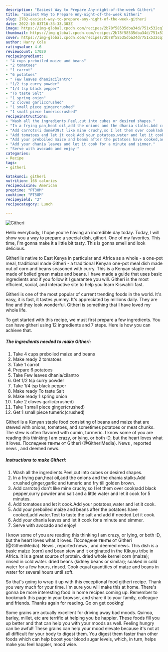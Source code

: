 ```yaml
---
description: "Easiest Way to Prepare Any-night-of-the-week Githeri"
title: "Easiest Way to Prepare Any-night-of-the-week Githeri"
slug: 2702-easiest-way-to-prepare-any-night-of-the-week-githeri
date: 2022-10-03T16:33:33.303Z
image: https://img-global.cpcdn.com/recipes/2b78f58535dba34d/751x532cq70/githeri-recipe-main-photo.jpg
thumbnail: https://img-global.cpcdn.com/recipes/2b78f58535dba34d/751x532cq70/githeri-recipe-main-photo.jpg
cover: https://img-global.cpcdn.com/recipes/2b78f58535dba34d/751x532cq70/githeri-recipe-main-photo.jpg
author: Harry Cole
ratingvalue: 4.6
reviewcount: 17020
recipeingredient:
- "4 cups preboiled maize and beans"
- "2 tomatoes"
- "1 carrot"
- "6 potatoes"
- " Few leaves dhaniacilantro"
- "1/2 tsp curry powder"
- "1/4 tsp black pepper"
- "To taste Salt"
- "1 spring onion"
- "2 cloves garliccrushed"
- "1 small piece gingercrushed"
- "1 small piece tumericcrushed"
recipeinstructions:
- "Wash all the ingredients.Peel,cut into cubes or desired shapes."
- "In a frying pan,heat oil,add the onions and the dhania stalks.Add crushed ginger,garlic and tumeric and fry till golden brown."
- "Add carrots(i don&#39;t like mine cruchy,so I let them over cook)add black pepper,curry powder and salt and a little water and let it cook for 5 minutes."
- "Add tomatoes and let it cook.Add your potatoes,water and let it cook."
- "Add your preboiled maize and beans after the potatoes have cooked,add water.Test to taste the salt and add if needed.Let it cook."
- "Add your dhania leaves and let it cook for a minute and simmer."
- "Serve with avocado and enjoy!"
categories:
- Recipe
tags:
- githeri

katakunci: githeri 
nutrition: 166 calories
recipecuisine: American
preptime: "PT30M"
cooktime: "PT58M"
recipeyield: "2"
recipecategory: Lunch

---
```



![Githeri](https://img-global.cpcdn.com/recipes/2b78f58535dba34d/751x532cq70/githeri-recipe-main-photo.jpg)

Hello everybody, I hope you're having an incredible day today. Today, I will show you a way to prepare a special dish, githeri. One of my favorites. This time, I'm gonna make it a little bit tasty. This is gonna smell and look delicious.

Githeri is native to East Kenya in particular and Africa as a whole - a one-pot meal, traditional made Githeri - a traditional Kenyan one-pot meal dish made out of corn and beans seasoned with curry. This is a Kenyan staple meal made of boiled green maize and beans. I have made a guide that uses basic ingredients and if you follow it I guarantee you will. Githeri is the most efficient, social, and interactive site to help you learn Kiswahili fast.

Githeri is one of the most popular of current trending foods in the world. It's easy, it is fast, it tastes yummy. It's appreciated by millions daily. They are fine and they look wonderful. Githeri is something that I have loved my whole life.


To get started with this recipe, we must first prepare a few ingredients. You can have githeri using 12 ingredients and 7 steps. Here is how you can achieve that.

<!--inarticleads1-->

##### The ingredients needed to make Githeri:

1. Take 4 cups preboiled maize and beans
1. Make ready 2 tomatoes
1. Take 1 carrot
1. Prepare 6 potatoes
1. Take  Few leaves dhania/cilantro
1. Get 1/2 tsp curry powder
1. Take 1/4 tsp black pepper
1. Make ready To taste Salt
1. Make ready 1 spring onion
1. Take 2 cloves garlic(crushed)
1. Take 1 small piece ginger(crushed)
1. Get 1 small piece tumeric(crushed)


Githeri is a Kenyan staple food consisting of beans and maize that are stewed with onions, tomatoes, and sometimes potatoes or meat chunks. The stew is often flavored with cumin, turmeric. I know some of you are reading this thinking I am crazy, or lying, or both :D, but the heart loves what it loves. Последние твиты от Githeri (@GitheriMedia). News , reported news , and deemed news. 

<!--inarticleads2-->

##### Instructions to make Githeri:

1. Wash all the ingredients.Peel,cut into cubes or desired shapes.
1. In a frying pan,heat oil,add the onions and the dhania stalks.Add crushed ginger,garlic and tumeric and fry till golden brown.
1. Add carrots(i don&#39;t like mine cruchy,so I let them over cook)add black pepper,curry powder and salt and a little water and let it cook for 5 minutes.
1. Add tomatoes and let it cook.Add your potatoes,water and let it cook.
1. Add your preboiled maize and beans after the potatoes have cooked,add water.Test to taste the salt and add if needed.Let it cook.
1. Add your dhania leaves and let it cook for a minute and simmer.
1. Serve with avocado and enjoy!


I know some of you are reading this thinking I am crazy, or lying, or both :D, but the heart loves what it loves. Последние твиты от Githeri (@GitheriMedia). News , reported news , and deemed news. This dish is a basic maize (corn) and bean stew and it originated in the Kikuyu tribe in Africa. It is a great source of protein. dried whole kernel corn (maize); rinsed in cold water. dried beans (kidney beans or similar); soaked in cold water for a few hours, rinsed. Cook equal quantities of maize and beans in water for several hours until soft. 

So that's going to wrap it up with this exceptional food githeri recipe. Thank you very much for your time. I'm sure you will make this at home. There's gonna be more interesting food in home recipes coming up. Remember to bookmark this page in your browser, and share it to your family, colleague and friends. Thanks again for reading. Go on get cooking!

Some grains are actually excellent for driving away bad moods. Quinoa, barley, millet, etc are terrific at helping you be happier. These foods fill you up better and that can help you with your moods as well. Feeling hungry can be awful! These grains can help your mood elevate because it's not at all difficult for your body to digest them. You digest them faster than other foods which can help boost your blood sugar levels, which, in turn, helps make you feel happier, mood wise.
